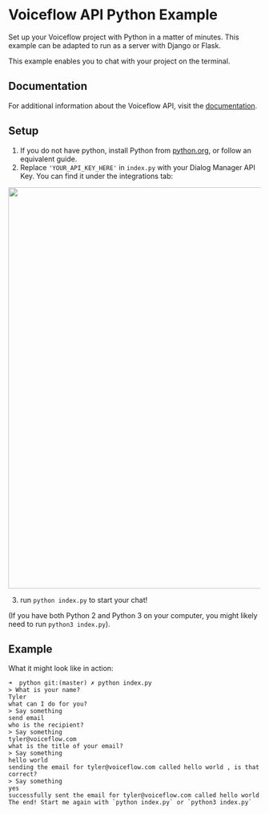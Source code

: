 # Voiceflow API Python Example

Set up your Voiceflow project with Python in a matter of minutes. This example can be adapted to run as a server with Django or Flask.

This example enables you to chat with your project on the terminal.

## Documentation

For additional information about the Voiceflow API, visit the [documentation](https://www.voiceflow.com/api/dialog-manager).

## Setup

1. If you do not have python, install Python from [python.org](https://www.python.org/downloads), or follow an equivalent guide.
2. Replace `'YOUR_API_KEY_HERE'` in `index.py` with your Dialog Manager API Key. You can find it under the integrations tab:

  <img src="https://user-images.githubusercontent.com/5643574/129422436-04d964d3-85a0-402d-ae5e-d6e84723da5e.png" width=800 />

3. run `python index.py` to start your chat!

(If you have both Python 2 and Python 3 on your computer, you might likely need to run `python3 index.py`).

## Example

What it might look like in action:

```
➜  python git:(master) ✗ python index.py
> What is your name?
Tyler
what can I do for you?
> Say something
send email
who is the recipient?
> Say something
tyler@voiceflow.com
what is the title of your email?
> Say something
hello world
sending the email for tyler@voiceflow.com called hello world , is that correct?
> Say something
yes
successfully sent the email for tyler@voiceflow.com called hello world
The end! Start me again with `python index.py` or `python3 index.py`
```
